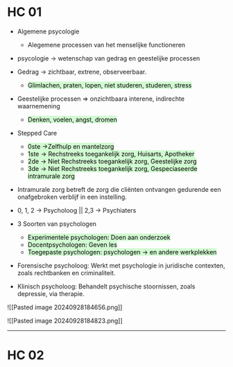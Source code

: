 # HC 01

- Algemene psycologie
	- Alegemene processen van het menselijke functioneren
- psycologie -> wetenschap van gedrag en geestelijke processen
- Gedrag -> zichtbaar, extrene, observeerbaar.
	- <mark style="background: #BBFABBA6;">Glimlachen, praten, lopen, niet studeren, studeren, stress</mark>
- Geestelijke processen => onzichtbaara interene, indirechte waarnemening
	- <mark style="background: #BBFABBA6;">Denken, voelen, angst, dromen</mark>

- Stepped Care
	- <mark style="background: #BBFABBA6;">0ste ->Zelfhulp en mantelzorg</mark>
	- <mark style="background: #BBFABBA6;">1ste -> Rechstreeks toegankelijk zorg, Huisarts, Apotheker</mark>
	- <mark style="background: #BBFABBA6;">2de -> Niet Rechstreeks toegankelijk zorg, Geestelijke zorg</mark>
	- <mark style="background: #BBFABBA6;">3de -> Niet Rechstreeks toegankelijk zorg, Gespeciaseerde intramurale zorg</mark>
- Intramurale zorg betreft de zorg die cliënten ontvangen gedurende een onafgebroken verblijf in een instelling.

- 0, 1, 2 -> Psycholoog || 2,3 -> Psychiaters

- 3 Soorten van psychologen
	- <mark style="background: #BBFABBA6;">Experimentele psychologen: Doen aan onderzoek</mark>
	- <mark style="background: #BBFABBA6;">Docentpsychologen: Geven les</mark>
	- <mark style="background: #BBFABBA6;">Toegepaste psychologen: psychologen -> en andere werkplekken</mark>

- Forensische psycholoog: Werkt met psychologie in juridische contexten, zoals rechtbanken en criminaliteit.
- Klinisch psycholoog: Behandelt psychische stoornissen, zoals depressie, via therapie.

![[Pasted image 20240928184656.png]]

![[Pasted image 20240928184823.png]]

---

# HC 02